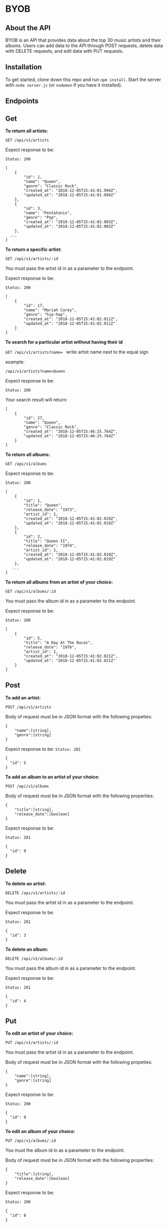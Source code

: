 # BYOB
## About the API

BYOB is an API that provides data about the top 30 music artists and their albums. Users can add data to the API through POST requests, delete data with DELETE requests, and edit data with PUT requests.

## Installation

To get started, clone down this repo and run ````npm install````. Start the server with ````node server.js```` (or ````nodemon```` if you have it installed).

## Endpoints

## Get

**To return all artists:**

````GET /api/v1/artists````

Expect response to be:

````Status: 200````

````
[
    {
        "id": 1,
        "name": "Queen",
        "genre": "Classic Rock",
        "created_at": "2018-12-05T15:41:01.994Z",
        "updated_at": "2018-12-05T15:41:01.994Z"
    },
    {
        "id": 3,
        "name": "Pentatonix",
        "genre": "Pop",
        "created_at": "2018-12-05T15:41:02.003Z",
        "updated_at": "2018-12-05T15:41:02.003Z"
    },
  ...
]
 ````
 
**To return a specific artist:**

````GET /api/v1/artists/:id````

You must pass the artist id in as a parameter to the endpoint.


Expect response to be:

````Status: 200````

```` 
[
    {
        "id": 17,
        "name": "Mariah Carey",
        "genre": "hip-hop",
        "created_at": "2018-12-05T15:41:02.011Z",
        "updated_at": "2018-12-05T15:41:02.011Z"
    }
]
````
**To search for a particular artist without having their id**

````GET /api/v1/artists?name= ```` write artist name next to the equal sign

example: 

````/api/v1/artists?name=Queen````

Expect response to be:

````Status: 200````

Your search result will return: 

```` 
[
    {
        "id": 27,
        "name": "Queen",
        "genre": "Classic Rock",
        "created_at": "2018-12-05T15:46:25.764Z",
        "updated_at": "2018-12-05T15:46:25.764Z"
    }
]
````

**To return all albums:**

````GET /api/v1/albums````

Expect response to be:

````Status: 200````

````   
[
    {
        "id": 1,
        "title": "Queen",
        "release_date": "1973",
        "artist_id": 1,
        "created_at": "2018-12-05T15:41:02.019Z",
        "updated_at": "2018-12-05T15:41:02.019Z"
    },
    {
        "id": 2,
        "title": "Queen II",
        "release_date": "1974",
        "artist_id": 1,
        "created_at": "2018-12-05T15:41:02.019Z",
        "updated_at": "2018-12-05T15:41:02.019Z"
    },
   ...
]
````

**To return all albums from an artist of your choice:**

````GET /api/v1/albums/:id````

You must pass the album id in as a parameter to the endpoint.


Expect response to be: 

````Status: 200````

````
[
    {
        "id": 5,
        "title": "A Day At The Races",
        "release_date": "1976",
        "artist_id": 1,
        "created_at": "2018-12-05T15:41:02.021Z",
        "updated_at": "2018-12-05T15:41:02.021Z"
    }
]
````
## Post

**To add an artist:**

````POST /api/v1/artists````

Body of request must be in JSON format with the following propeties:

````
{
    "name":[string],
    "genre":[string]
}
````

Expect response to be:
````Status: 201````

````
{
  "id": 5
}
````

**To add an album to an artist of your choice:**

````POST /api/v1/albums````

Body of request must be in JSON format with the following properties:

````
{
    "title":[string],
    "release_date":[boolean]
}
````

Expect response to be:

````Status: 201````

````
{
  "id": 9
}
````

## Delete

**To delete an artist:**

````DELETE /api/v1/artists/:id````

You must pass the artist id in as a parameter to the endpoint.


Expect response to be:

````Status: 201````

````
{
  "id": 3
}
````

**To delete an album:**

````DELETE /api/v1/albums/:id````

You must pass the album id in as a parameter to the endpoint.


Expect response to be:

````Status: 201````

````
{
  "id": 4
}
````

## Put

**To edit an artist of your choice:**

````PUT /api/v1/artists/:id````

You must pass the artist id in as a parameter to the endpoint.


Body of request must be in JSON format with the following propeties:

````
{
    "name":[string],
    "genre":[string]
}
````

Expect response to be:

````Status: 200````

````
{
  "id": 9
}
````

**To edit an album of your choice:**

````PUT /api/v1/albums/:id````

You must the album id in as a parameter to the endpoint.


Body of request must be in JSON format with the following properties:

````
{
    "title":[string],
    "release_date":[boolean]
}
````

Expect response to be:

````Status: 200````

````
{
  "id": 8
}
````
